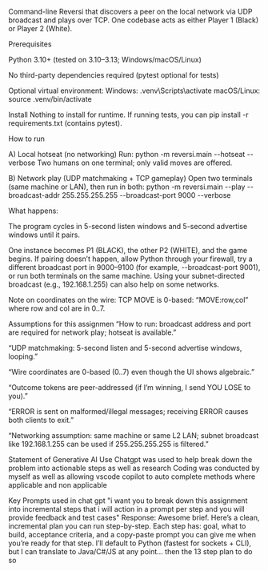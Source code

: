Command-line Reversi that discovers a peer on the local network via UDP broadcast and plays over TCP. One codebase acts as either Player 1 (Black) or Player 2 (White).

Prerequisites

Python 3.10+ (tested on 3.10–3.13; Windows/macOS/Linux)

No third-party dependencies required (pytest optional for tests)

Optional virtual environment:
Windows: .venv\Scripts\activate
macOS/Linux: source .venv/bin/activate

Install
Nothing to install for runtime. If running tests, you can pip install -r requirements.txt (contains pytest).

How to run

A) Local hotseat (no networking)
Run: python -m reversi.main --hotseat --verbose
Two humans on one terminal; only valid moves are offered.

B) Network play (UDP matchmaking + TCP gameplay)
Open two terminals (same machine or LAN), then run in both:
python -m reversi.main --play --broadcast-addr 255.255.255.255 --broadcast-port 9000 --verbose

What happens:

The program cycles in 5-second listen windows and 5-second advertise windows until it pairs.

One instance becomes P1 (BLACK), the other P2 (WHITE), and the game begins.
If pairing doesn’t happen, allow Python through your firewall, try a different broadcast port in 9000–9100 (for example, --broadcast-port 9001), or run both terminals on the same machine. Using your subnet-directed broadcast (e.g., 192.168.1.255) can also help on some networks.

Note on coordinates on the wire: TCP MOVE is 0-based: “MOVE:row,col” where row and col are in 0..7.

Assumptions for this assignmen
“How to run: broadcast address and port are required for network play; hotseat is available.”

“UDP matchmaking: 5-second listen and 5-second advertise windows, looping.”

“Wire coordinates are 0-based (0..7) even though the UI shows algebraic.”

“Outcome tokens are peer-addressed (if I’m winning, I send YOU LOSE to you).”

“ERROR is sent on malformed/illegal messages; receiving ERROR causes both clients to exit.”

“Networking assumption: same machine or same L2 LAN; subnet broadcast like 192.168.1.255 can be used if 255.255.255.255 is filtered.”

Statement of Generative AI Use
Chatgpt was used to help break down the problem into actionable steps as well as research
Coding was conducted by myself as well as allowing vscode copilot to auto complete methods where applicable and non applicable

Key Prompts used in chat gpt
"i want you to break down this assignment into incremental steps that i will action in a prompt per step and you will provide feedback and test cases"
Response: Awesome brief. Here’s a clean, incremental plan you can run step-by-step. Each step has: goal, what to build, acceptance criteria, and a copy-paste prompt you can give me when you’re ready for that step. I’ll default to Python (fastest for sockets + CLI), but I can translate to Java/C#/JS at any point... then the 13 step plan to do so 